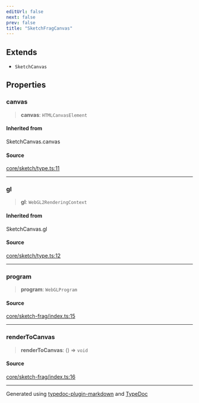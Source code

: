 ```yaml
---
editUrl: false
next: false
prev: false
title: "SketchFragCanvas"
---
```


## Extends

- `SketchCanvas`

## Properties

### canvas

> **canvas**: `HTMLCanvasElement`

#### Inherited from

SketchCanvas.canvas

#### Source

[core/sketch/type.ts:11](https://github.com/tetracalibers/sketchgl/blob/8077943/lib/core/sketch/type.ts#L11)

***

### gl

> **gl**: `WebGL2RenderingContext`

#### Inherited from

SketchCanvas.gl

#### Source

[core/sketch/type.ts:12](https://github.com/tetracalibers/sketchgl/blob/8077943/lib/core/sketch/type.ts#L12)

***

### program

> **program**: `WebGLProgram`

#### Source

[core/sketch-frag/index.ts:15](https://github.com/tetracalibers/sketchgl/blob/8077943/lib/core/sketch-frag/index.ts#L15)

***

### renderToCanvas

> **renderToCanvas**: () => `void`

#### Source

[core/sketch-frag/index.ts:16](https://github.com/tetracalibers/sketchgl/blob/8077943/lib/core/sketch-frag/index.ts#L16)

***
Generated using [typedoc-plugin-markdown](https://www.npmjs.com/package/typedoc-plugin-markdown) and [TypeDoc](https://typedoc.org/)
